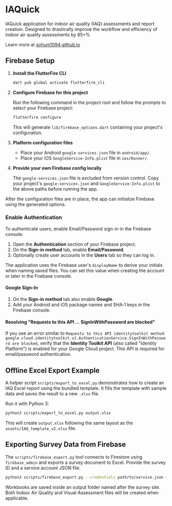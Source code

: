 # IAQuick
IAQuick application for indoor air quality (IAQ) assessments and report creation. Designed to drastically improve the workflow and efficiency of indoor air quality assessments by 85+%

Learn more at [sohum1094.github.io](url)

## Firebase Setup

1. **Install the FlutterFire CLI**

   ```bash
   dart pub global activate flutterfire_cli
   ```

2. **Configure Firebase for this project**

   Run the following command in the project root and follow the prompts to select your Firebase project:

   ```bash
   flutterfire configure
   ```

   This will generate `lib/firebase_options.dart` containing your project's configuration.

3. **Platform configuration files**

   - Place your Android `google-services.json` file in `android/app/`.
   - Place your iOS `GoogleService-Info.plist` file in `ios/Runner/`.

4. **Provide your own Firebase config locally**

   The `google-services.json` file is excluded from version control. Copy
   your project's `google-services.json` and `GoogleService-Info.plist`
   to the above paths before running the app.

After the configuration files are in place, the app can initialize Firebase using the generated options.

### Enable Authentication

To authenticate users, enable Email/Password sign-in in the Firebase console:

1. Open the **Authentication** section of your Firebase project.
2. On the **Sign-in method** tab, enable **Email/Password**.
3. Optionally create user accounts in the **Users** tab so they can log in.

The application uses the Firebase user's `displayName` to derive your initials
when naming saved files. You can set this value when creating the account or
later in the Firebase console.

#### Google Sign‑In

1. On the **Sign‑in method** tab also enable **Google**.
2. Add your Android and iOS package names and SHA‑1 keys in the Firebase console.

#### Resolving "Requests to this API ... SignInWithPassword are blocked"

If you see an error similar to `Requests to this API identitytoolkit method
google.cloud.identitytoolkit.v1.AuthenticationService.SignInWithPassword are
blocked`, verify that the **Identity Toolkit API** (also called "Identity
Platform") is enabled for your Google Cloud project. This API is required for
email/password authentication.

## Offline Excel Export Example

A helper script `scripts/export_to_excel.py` demonstrates how to create an IAQ Excel
report using the bundled template. It fills the template with sample data and
saves the result to a new `.xlsx` file.

Run it with Python 3:

```bash
python3 scripts/export_to_excel.py output.xlsx
```

This will create `output.xlsx` following the same layout as the
`assets/IAQ_template_v2.xlsx` file.

## Exporting Survey Data from Firebase

The `scripts/firebase_export.py` tool connects to Firestore using
`firebase_admin` and exports a survey document to Excel. Provide the survey ID
and a service account JSON file:

```bash
python3 scripts/firebase_export.py --credentials path/to/service.json <surveyId>
```

Workbooks are saved inside an output folder named after the survey site. Both
Indoor Air Quality and Visual Assessment files will be created when applicable.
